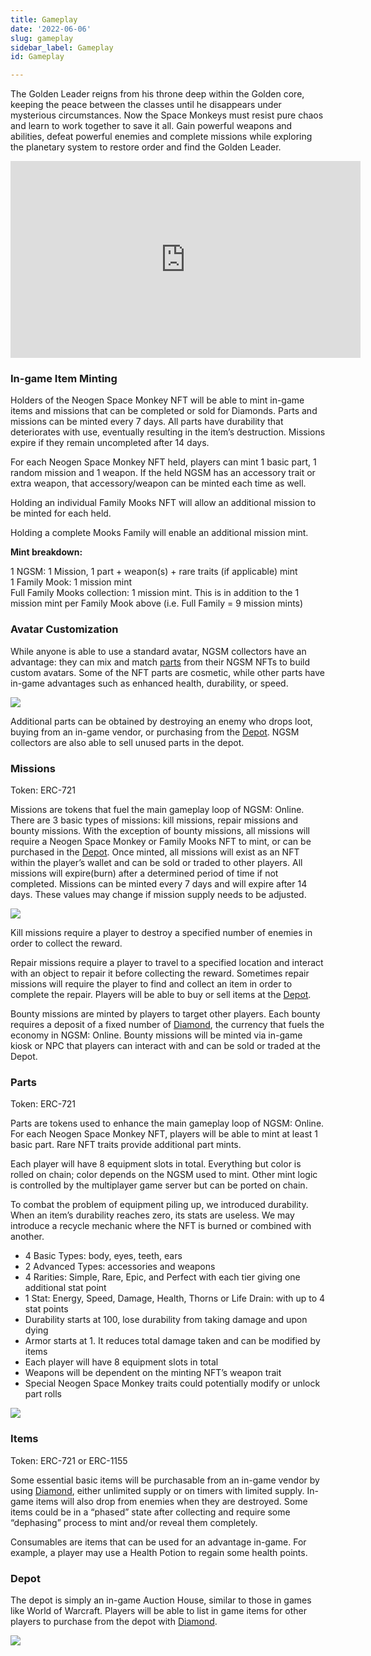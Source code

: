 ```yaml
---
title: Gameplay
date: '2022-06-06'
slug: gameplay
sidebar_label: Gameplay
id: Gameplay

---
```

The Golden Leader reigns from his throne deep within the Golden core, keeping the peace between the classes until he disappears under mysterious circumstances. Now the Space Monkeys must resist pure chaos and learn to work together to save it all. Gain powerful weapons and abilities, defeat powerful enemies and complete missions while exploring the planetary system to restore order and find the Golden Leader.

<iframe width="560" height="315" src="https://www.youtube.com/embed/Pz2H4D1LWWc" title="Neogen Space Monkey Preview" frameborder="0" allow="accelerometer; autoplay; clipboard-write; encrypted-media; gyroscope; picture-in-picture" allowfullscreen></iframe>

### In-game Item Minting

Holders of the Neogen Space Monkey NFT will be able to mint in-game items and missions that can be completed or sold for Diamonds. Parts and missions can be minted every 7 days. All parts have durability that deteriorates with use, eventually resulting in the item’s destruction. Missions expire if they remain uncompleted after 14 days.

For each Neogen Space Monkey NFT held, players can mint 1 basic part, 1 random mission and 1 weapon. If the held NGSM has an accessory trait or extra weapon, that accessory/weapon can be minted each time as well.

Holding an individual Family Mooks NFT will allow an additional mission to be minted for each held.

Holding a complete Mooks Family will enable an additional mission mint.

**Mint breakdown:**

1 NGSM: 1 Mission, 1 part + weapon(s) + rare traits (if applicable) mint  
1 Family Mook: 1 mission mint  
Full Family Mooks collection: 1 mission mint. This is in addition to the 1 mission mint per Family Mook above (i.e. Full Family = 9 mission mints)

### Avatar Customization

While anyone is able to use a standard avatar, NGSM collectors have an advantage: they can mix and match [parts](/gameplay#parts "parts") from their NGSM NFTs to build custom avatars. Some of the NFT parts are cosmetic, while other parts have in-game advantages such as enhanced health, durability, or speed.

![](/e0b1qagyux.png)

Additional parts can be obtained by destroying an enemy who drops loot, buying from an in-game vendor, or purchasing from the [Depot](/gameplay#depot "Depot"). NGSM collectors are also able to sell unused parts in the depot.

### Missions

Token: ERC-721

Missions are tokens that fuel the main gameplay loop of NGSM: Online. There are 3 basic types of missions: kill missions, repair missions and bounty missions. With the exception of bounty missions, all missions will require a Neogen Space Monkey or Family Mooks NFT to mint, or can be purchased in the [Depot](/gameplay#depot "Depot"). Once minted, all missions will exist as an NFT within the player’s wallet and can be sold or traded to other players. All missions will expire(burn) after a determined period of time if not completed. Missions can be minted every 7 days and will expire after 14 days. These values may change if mission supply needs to be adjusted.

![](/kztojxu2mo.png)

Kill missions require a player to destroy a specified number of enemies in order to collect the reward.

Repair missions require a player to travel to a specified location and interact with an object to repair it before collecting the reward. Sometimes repair missions will require the player to find and collect an item in order to complete the repair. Players will be able to buy or sell items at the [Depot](/gameplay#depot "Depot").

Bounty missions are minted by players to target other players. Each bounty requires a deposit of a fixed number of [Diamond](/tokenomics#diamond "Diamond"), the currency that fuels the economy in NGSM: Online. Bounty missions will be minted via in-game kiosk or NPC that players can interact with and can be sold or traded at the Depot.

### Parts

Token: ERC-721

Parts are tokens used to enhance the main gameplay loop of NGSM: Online. For each Neogen Space Monkey NFT, players will be able to mint at least 1 basic part. Rare NFT traits provide additional part mints.

Each player will have 8 equipment slots in total. Everything but color is rolled on chain; color depends on the NGSM used to mint. Other mint logic is controlled by the multiplayer game server but can be ported on chain.

To combat the problem of equipment piling up, we introduced durability. When an item’s durability reaches zero, its stats are useless. We may introduce a recycle mechanic where the NFT is burned or combined with another.

* 4 Basic Types: body, eyes, teeth, ears
* 2 Advanced Types: accessories and weapons
* 4 Rarities: Simple, Rare, Epic, and Perfect with each tier giving one additional stat point
* 1 Stat: Energy, Speed, Damage, Health, Thorns or Life Drain: with up to 4 stat points
* Durability starts at 100, lose durability from taking damage and upon dying
* Armor starts at 1. It reduces total damage taken and can be modified by items
* Each player will have 8 equipment slots in total
* Weapons will be dependent on the minting NFT’s weapon trait
* Special Neogen Space Monkey traits could potentially modify or unlock part rolls

![](/ygif2dicin.png)

### Items

Token: ERC-721 or ERC-1155

Some essential basic items will be purchasable from an in-game vendor by using [Diamond](/tokenomics#diamond "Diamond"), either unlimited supply or on timers with limited supply. In-game items will also drop from enemies when they are destroyed. Some items could be in a “phased” state after collecting and require some “dephasing” process to mint and/or reveal them completely.

Consumables are items that can be used for an advantage in-game. For example, a player may use a Health Potion to regain some health points.

### Depot

The depot is simply an in-game Auction House, similar to those in games like World of Warcraft. Players will be able to list in game items for other players to purchase from the depot with [Diamond](/tokenomics#diamond "Diamond").

![](/aguqinsxk0.png)